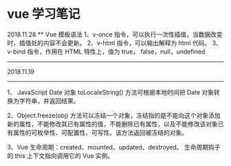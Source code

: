 # vue 学习笔记
2018.11.28
** Vue 模板语法
1、v-once 指令，可以执行一次性插值，当数据改变时，插值处的内容不会更新。
2、v-html 指令，可以输出解释为 html 代码。
3、v-bind 指令，作用在 HTML 特性上，值为 true， false，null，undefined
****
2018.11.19
****
1、 JavaScript Date 对象
toLocaleString() 方法可根据本地时间把 Date 对象转换为字符串，并返回结果。

2、Object.freeze(obj) 方法可以冻结一个对象，冻结指的是不能向这个对象添加新的属性，不能修改其已有属性的值，不能删除已有属性，以及不能修改该对象已有属性的可枚举性、可配置性、可写性。该方法返回被冻结的对象。

3、Vue 生命周期：created、mounted、updated、destroyed。
生命周期钩子的 this 上下文指向调用它的 Vue 实例。